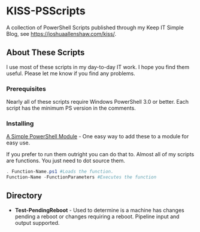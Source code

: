 # KISS-PSScripts
A collection of PowerShell Scripts published through my Keep IT Simple Blog, see https://joshuaallenshaw.com/kiss/. 

## About These Scripts
I use most of these scripts in my day-to-day IT work.  I hope you find them useful.  Please let me know if you find any problems.

### Prerequisites
Nearly all of these scripts require Windows PowerShell 3.0 or better.  Each script has the minimum PS version in the comments.

### Installing

[A Simple PowerShell Module](http://joshuaallenshaw.com/kiss/powershell/a-simple-powershell-module/) - One easy way to add these to a module for easy use.

If you prefer to run them outright you can do that to.  Almost all of my scripts are functions.  You just need to dot source them.
```powershell
. Function-Name.ps1 #Loads the function.
Function-Name -FunctionParameters #Executes the function
```

## Directory

* **Test-PendingReboot** - Used to determine is a machine has changes pending a reboot or changes requiring a reboot.  Pipeline input and output supported.
